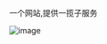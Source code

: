 
一个网站,提供一揽子服务

![image](https://github.com/YangWenLong123/cxy-web-tool/assets/37095223/11774f24-f9b3-4ca3-aabf-685a761fb9f0)
